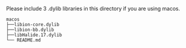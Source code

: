 Please include 3 .dylib libraries in this directory if you are using macos.
```
macos
├──libion-core.dylib
├──libion-bb.dylib
├──libHalide.17.dylib
└── README.md
```